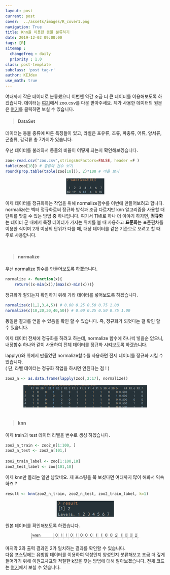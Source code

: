 ```yaml
---
layout: post
current: post
cover:  ../assets/images/R_cover1.png
navigation: True
title: Knn을 이용한 동물 분류하기
date: 2019-12-02 09:00:00
tags: [R]
sitemap :
  changefreq : daily
  priority : 1.0
class: post-template
subclass: 'post tag-r'
author: KEJdev
use_math: true
---  
```



여태까지 작은 데이터로 분류했으니 이번엔 약간 조금 더 큰 데이터를 이용해보도록 하겠습니다. 데이터는 [여기](https://github.com/KEJdev/DataSet/tree/master/DataSet)에서 zoo.csv를 다운 받아주세요. 제가 사용한 데이터의 원문은 [여기](http://archive.ics.uci.edu/ml/datasets/zoo)를 클릭하면 보실 수 있습니다.     



> #### DataSet    

데이터는 동물 종류에 따른 특징들이 있고, 라벨은 포유류, 조류, 파충류, 어류, 양서류, 곤충류, 갑각류 총 7가지가 있습니다.   

우선 데이터를 불러와서 동물의 비율이 어떻게 되는지 확인해보겠습니다.  

```r
zoo<-read.csv("zoo.csv",stringsAsFactors=FALSE, header =F )
table(zoo[18]) # 종류와 건수 보기
round(prop.table(table(zoo[18])), 2)*100 # 비율 보기 
```
<center><img src="../assets/images/r6.png" width="120" height="50"></center> 


이제 데이터를 정규화하는 작업을 위해 normalize함수를 이번에 만들어보려고 합니다. normalize는 벡터 정규화로써 정규화 방식과 조금 다르지만 knn 알고리즘을 사용할 때 단위를 맞출 수 있는 방법 중 하나입니다. 여기서 TMI로 하나 더 이야기 하자면, **정규화**는 데이터 군 내에서 특정 데이터가 가지는 위치를 볼 때 사용하고 **표준화**는 표준편차를 이용한 식이며 2개 이상의 단위가 다를 때, 대상 데이터를 같은 기준으로 보려고 할 때 주로 사용합니다.  

<br>  



> #### normalize  

우선 normalize 함수를 만들어보도록 하겠습니다.  

```r
normalize <- function(x){
    return((x-min(x))/(max(x)-min(x)))}
```

정규화가 잘되는지 확인하기 위해 가라 데이터를 넣어보도록 하겠습니다.  

```r
normalize(c(1,2,3,4,5)) # 0.00 0.25 0.50 0.75 1.00
normalize(c(10,20,30,40,50)) # 0.00 0.25 0.50 0.75 1.00
```

동일한 결과를 얻을 수 있음을 확인 할 수 있습니다. 즉, 정규화가 되엇다는 걸 확인 할 수 있습니다.  

이제 데이터 전체에 정규화를 하려고 하는데, normalize 함수에 하나씩 넣을순 없으니, 내장함수 하나와 같이 사용하여 전체 데이터를 정규화 시켜보도록 하겠습니다.   

lapply()와 위에서 만들었던 normalize함수를 사용하면 전제 데이터를 정규화 시킬 수 있습니다.  
( 단, 라벨 데이터는 정규화 작업을 하시면 안된다는 점 ! )  

```r
zoo2_n <- as.data.frame(lapply(zoo[,2:17], normalize))
```

<center><img src="../assets/images/r7.png" width="390" height="70"></center> 

<br>  


> #### knn  

이제 train과 test 데이터 라벨을 변수로 생성 하겠습니다.  

```r
zoo2_n_train <- zoo2_n[1:100, ]
zoo2_n_test <- zoo2_n[101,]

zoo2_train_label <- zoo[1:100,18]
zoo2_test_label <- zoo[101,18]
```

이제 knn만 돌리는 일만 남았네요. 제 포스팅을 쭉 보셨다면 여태까지 많이 해봐서 익숙하죠 ? 

```r
result <- knn(zoo2_n_train, zoo2_n_test, zoo2_train_label, k=1)
```

<center><img src="../assets/images/r8.png" width="180" height="50"></center>

원본 데이터를 확인해보도록 하겠습니다. 

<center><img src="../assets/images/r9.png" width="340" height="20"></center>

마지막 2와 출력 결과인 2가 일치하는 결과를 확인할 수 있습니다.   
다음 포스팅에는 유방암 데이터를 이용하여 악성인지 양성인지 분류해보고 조금 더 깊게 들어가기 위해 이원교차표와 적절한 k값을 찾는 방법에 대해 알아보겠습니다. 전체 코드는 [여기](https://github.com/KEJdev/R-Example)에서 보실 수 있습니다.